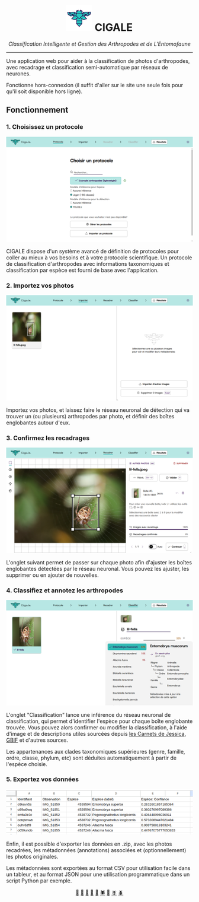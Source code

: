 <div align=center>
   <h1>
      <img src="./static/favicon.png" height="70">
      CIGALE
   </h1>
   <em>
			Classification Intelligente et Gestion des Arthropodes et de L'Entomofaune
   </em>
</div>

---

Une application web pour aider à la classification de photos d'arthropodes, avec recadrage et classification semi-automatique par réseaux de neurones.

Fonctionne hors-connexion (il suffit d'aller sur le site une seule fois pour qu'il soit disponible hors ligne).

## Fonctionnement

### 1. Choisissez un protocole

![](./tests/readme.spec.js-snapshots/screenshots-fr-protocol-1-chromium-win32.png)

CIGALE dispose d'un système avancé de définition de protocoles pour coller au mieux à vos besoins et à votre protocole scientifique. Un protocole de classification d'arthropodes avec informations taxonomiques et classification par espèce est fourni de base avec l'application.

### 2. Importez vos photos

![](./tests/readme.spec.js-snapshots/screenshots-fr-import-1-chromium-win32.png)

Importez vos photos, et laissez faire le réseau neuronal de détection qui va trouver un (ou plusieurs) arthropodes par photo, et définir des boîtes englobantes autour d'eux.

### 3. Confirmez les recadrages

![](./tests/readme.spec.js-snapshots/screenshots-fr-crop-1-chromium-win32.png)

L'onglet suivant permet de passer sur chaque photo afin d'ajuster les boîtes englobantes détectées par le réseau neuronal. Vous pouvez les ajuster, les supprimer ou en ajouter de nouvelles.

### 4. Classifiez et annotez les arthropodes

![](./tests/readme.spec.js-snapshots/screenshots-fr-classify-1-chromium-win32.png)

L'onglet "Classification" lance une inférence du réseau neuronal de classification, qui permet d'identifier l'espèce pour chaque boîte englobante trouvée. Vous pouvez alors confirmer ou modifier la classification, à l'aide d'image et de descriptions utiles sourcées depuis [les Carnets de Jessica](https://jessica-joachim.fr), [GBIF](https://gbif.org) et d'autres sources.

Les appartenances aux clades taxonomiques supérieures (genre, famille, ordre, classe, phylum, etc) sont déduites automatiquement à partir de l'espèce choisie.

### 5. Exportez vos données

![](./static/screenshot-exports-csv.png)

Enfin, il est possible d'exporter les données en .zip, avec les photos recadrées, les métadonnées (annotations) associées et (optionnellement) les photos originales.

Les métadonnées sont exportées au format CSV pour utilisation facile dans un tableur, et au format JSON pour une utilisation programmatique dans un script Python par exemple.

<p align="center">
  <a href="https://www.gbif.org/species/165599324">🐞</a>
  <a href="https://www.gbif.org/species/4342">🐜</a>
  <a href="https://www.gbif.org/species/797">🦋</a>
  <a href="https://www.gbif.org/species/1718308">🦗</a>
  <a href="https://www.gbif.org/species/1341976">🐝</a>
  <a href="https://www.gbif.org/species/1496">🕷️</a>
  <a href="https://www.gbif.org/species/797">🐛</a>
  <a href="https://www.gbif.org/species/1524843">🪰</a>
  <a href="https://www.gbif.org/species/1043502">🪲</a>
</p>

